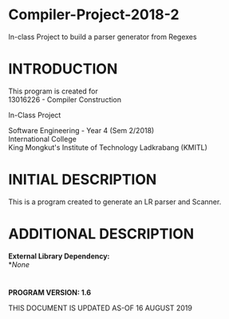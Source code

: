 # Compiler-Project-2018-2
In-class Project to build a parser generator from Regexes

# INTRODUCTION

  This program is created for <br>
  13016226 - Compiler Construction<br>
  
  In-Class Project<br>

  Software Engineering - Year 4 (Sem 2/2018)<br>
  International College<br>
  King Mongkut's Institute of Technology Ladkrabang (KMITL)<br>

# INITIAL DESCRIPTION

  This is a program created to generate an LR parser and Scanner.

# ADDITIONAL DESCRIPTION

  **External Library Dependency:**<br>
  **None*
# 
**PROGRAM VERSION: 1.6<br>**

THIS DOCUMENT IS UPDATED AS-OF 16 AUGUST 2019<br>
